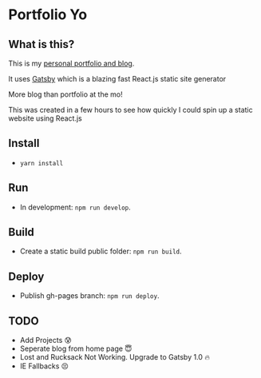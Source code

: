 # Portfolio Yo

## What is this?

This is my [personal portfolio and blog](http://www.livingincircuits.co.uk). 

It uses [Gatsby](https://github.com/gatsbyjs/gatsby) which is a blazing fast React.js static site generator

More blog than portfolio at the mo!

This was created in a few hours to see how quickly I could spin up a static website using React.js

## Install
- `yarn install`

## Run
- In development: `npm run develop`.

## Build
- Create a static build public folder: `npm run build`. 

## Deploy

- Publish gh-pages branch: `npm run deploy`.

## TODO
- Add Projects :cold_sweat:
- Seperate blog from home page :innocent:
- Lost and Rucksack Not Working. Upgrade to Gatsby 1.0 :fire:
- IE Fallbacks :persevere:

